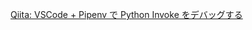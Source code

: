 [Qiita: VSCode + Pipenv で Python Invoke をデバッグする](https://qiita.com/lasta/items/9b5d8df30f0da3d3eff6)
